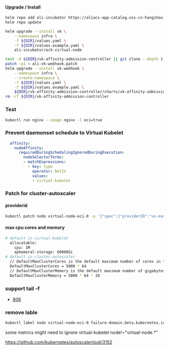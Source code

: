 #### Upgrade / Install
```bash
helm repo add ali-incubator https://aliacs-app-catalog.oss-cn-hangzhou.aliyuncs.com/charts-incubator/
helm repo update

helm upgrade --install vk \
    --namespace infra \
    -f ${DIR}/values.yaml \
    -f ${DIR}/values.example.yaml \
    ali-incubator/ack-virtual-node

test -d ${DIR}/vk-affinity-admission-controller || git clone --depth 1 https://github.com/lachie83/vk-affinity-admission-controller
patch -p1 < ali-vk-webhook.patch
helm upgrade --install vk-webhook \
    --namespace infra \
    --create-namespace \
    -f ${DIR}/values.yaml \
    -f ${DIR}/values.example.yaml \
    ${DIR}/vk-affinity-admission-controller/charts/vk-affinity-admission-controller
rm -rf ${DIR}/vk-affinity-admission-controller
```

### Test
```bash
kubectl run nginx --image nginx -l eci=true
```

### Prevent daemonset schedule to Virtual Kubelet
```yaml
  affinity:
    nodeAffinity:
      requiredDuringSchedulingIgnoredDuringExecution:
        nodeSelectorTerms:
        - matchExpressions:
          - key: type
            operator: NotIn
            values:
            - virtual-kubelet
```

### Patch for cluster-autoscaler
#### providerid
```bash
kubectl patch node virtual-node-eci-0 -p '{"spec":{"providerID":"us-east-1.virtual-node-eci-0"}}'
```

#### max cpu cores and memory
```bash
# default in virtual-kubelet
  allocatable:
    cpu: 1M
    ephemeral-storage: 60000Gi
# default in cluster-autoscaler
  // DefaultMaxClusterCores is the default maximum number of cores in the cluster.
  DefaultMaxClusterCores = 5000 * 64
  // DefaultMaxClusterMemory is the default maximum number of gigabytes of memory in cluster.
  DefaultMaxClusterMemory = 5000 * 64 * 20
```

### support tail -f
* [806](https://github.com/virtual-kubelet/virtual-kubelet/pull/806)

### remove lable
```bash
kubectl label node virtual-node-eci-0 failure-domain.beta.kubernetes.io/zone-
```
some metrics might need to ignore virtual-kubelet
node!~"virtual-node.*"

https://github.com/kubernetes/autoscaler/pull/3152
